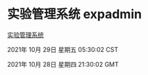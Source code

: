 # 实验管理系统 expadmin
[实验管理系统](http://59.174.24.190:56808/expadmin-782313d2-e1b1-4ea7-932e-3a55e6a1a4d0/)

2021年 10月 29日 星期五 05:30:02 CST

2021年 10月 28日 星期四 21:30:02 GMT
